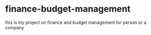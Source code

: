 # finance-budget-management
this is my project on finance and budget management for person or a company
